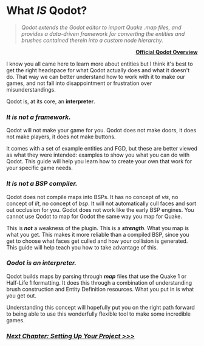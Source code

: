 
# What _IS_ Qodot?

> _Qodot extends the Godot editor to import Quake .map files, and provides a data-driven framework for converting the entities and brushes contained therein into a custom node hierarchy._

<p align=right><a href="https://github.com/QodotPlugin/Qodot/tree/main#overview"><b>Official Qodot Overview</b></a><br>

I know you all came here to learn more about entities but I think it's best to get the right headspace for what Qodot actually does and what it doesn't do. That way we can better understand how to work with it to make our games, and not fall into disappointment or frustration over misunderstandings.

Qodot is, at its core, an **interpreter**.

### *It is not a framework.*
Qodot will not make your game for you. Qodot does not make doors, it does not make players, it does not make buttons.

It comes with a set of example entities and FGD, but these are better viewed as what they were intended: examples to show you what you can do with Qodot. This guide will help you learn how to create your own that work for your specific game needs.

### *It is not a BSP compiler.*
Qodot does not compile maps into BSPs. It has no concept of _vis_, no concept of _lit_, no concept of _bsp_. It will not automatically cull faces and sort out occlusion for you. Godot does not work like the early BSP engines. You cannot use Qodot to map for Godot the same way you map for Quake.

This is ***not*** a weakness of the plugin. This is a ***strength***. What you map is what you get. This makes it more reliable than a compiled BSP, since you get to choose what faces get culled and how your collision is generated. This guide will help teach you how to take advantage of this.

### ***Qodot is an interpreter.***
Qodot builds maps by parsing through ***map*** files that use the Quake 1 or Half-Life 1 formatting. It does this through a combination of understanding brush construction and Entity Definition resources. What you put in is what you get out.

Understanding this concept will hopefully put you on the right path forward to being able to use this wonderfully flexible tool to make some incredible games.

### [**_Next Chapter: Setting Up Your Project >>>_**](setup.md)